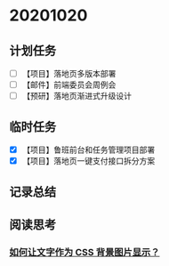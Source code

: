 # 20201020

## 计划任务

- [ ] 【项目】落地页多版本部署
- [ ] 【邮件】前端委员会周例会
- [ ] 【预研】落地页渐进式升级设计

## 临时任务

- [x] 【项目】鲁班前台和任务管理项目部署
- [x] 【项目】落地页一键支付接口拆分方案

## 记录总结

## 阅读思考

### [如何让文字作为 CSS 背景图片显示？](https://www.zhangxinxu.com/wordpress/2020/10/text-as-css-background-image/)
